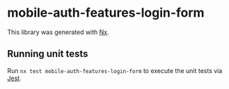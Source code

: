 # mobile-auth-features-login-form

This library was generated with [Nx](https://nx.dev).

## Running unit tests

Run `nx test mobile-auth-features-login-form` to execute the unit tests via [Jest](https://jestjs.io).
